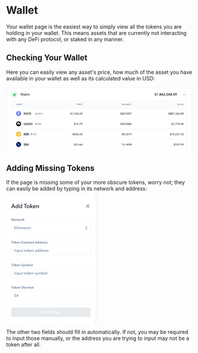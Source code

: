 # Wallet

Your wallet page is the easiest way to simply view all the tokens you are holding in your wallet. This means assets that are currently not interacting with any DeFi protocol, or staked in any manner.

## Checking Your Wallet

Here you can easily view any asset's price, how much of the asset you have available in your wallet as well as its calculated value in USD:

![](<../../.gitbook/assets/image (24).png>)

## Adding Missing Tokens

If the page is missing some of your more obscure tokens, worry not; they can easily be added by typing in its network and address:

![](<../../.gitbook/assets/image (5).png>)

The other two fields should fill in automatically. If not, you may be required to input those manually, or the address you are trying to input may not be a token after all.
